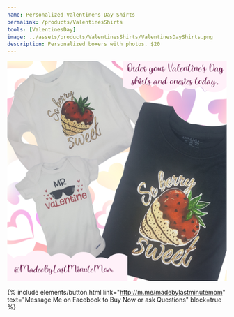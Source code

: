 ```yaml
---
name: Personalized Valentine's Day Shirts
permalink: /products/ValentinesShirts
tools: [ValentinesDay]
image: ../assets/products/ValentinesShirts/ValentinesDayShirts.png
description: Personalized boxers with photos. $20
---
```

![Product Shot](../assets/products/ValentinesShirts/ValentinesDayShirts.png "Valentine's Day Shirts")

{% include elements/button.html link="http://m.me/madebylastminutemom" text="Message Me on Facebook to Buy Now or ask Questions" block=true %}
